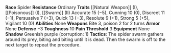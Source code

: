 **Race** Spider
**Resistance** Ordinary
**Traits** [[Natural Weapon]] (I), [[Poisonous]] (I), [[Swarm]] (II) 
Accurate 15 (−5), Cunning 10 (0), Discreet 11 (−1), Persuasive 7 (+3), Quick 13 (−3), Resolute 9 (+1), Strong 5 (+5), Vigilant 10 (0) 
**Abilities** None 
**Weapons** Bite 3, poison 2 for 2 turns 
**Armor** None 
**Defense** −3 
**Toughness** 10 
**Pain Threshold** 3 
**Equipment** None 
**Shadow** Greenish purple (corruption: 1) 
**Tactics**: The spider swarm gathers around its prey, biting and biting until it is dead. Then the swarm is off to the next target to repeat the procedure.